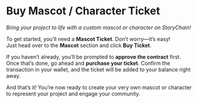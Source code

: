 # Buy Mascot / Character Ticket

_Bring your project to life with a custom mascot or character on StoryChain!_

To get started, you’ll need a **Mascot Ticket**. Don’t worry—it’s easy!\
Just head over to the **Mascot** section and click **Buy Ticket**.

If you haven’t already, you’ll be prompted to **approve the contract** first. Once that’s done, go ahead and **purchase your ticket**. Confirm the transaction in your wallet, and the ticket will be added to your balance right away.

And that’s it! You’re now ready to create your very own mascot or character to represent your project and engage your community.
